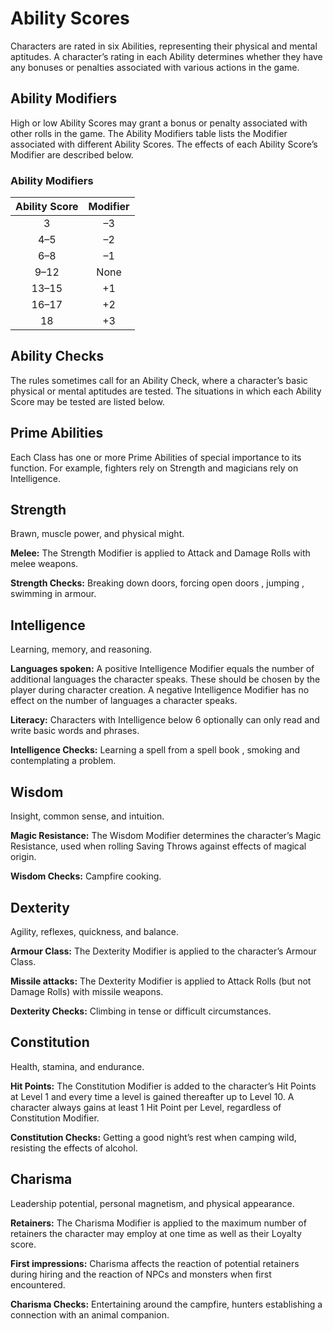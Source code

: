 # Ability Scores

Characters are rated in six Abilities, representing their physical and mental aptitudes. A character’s rating in each Ability determines whether they have any bonuses or penalties associated with various actions in the game.

## Ability Modifiers

High or low Ability Scores may grant a bonus or penalty associated with other rolls in the game. The Ability Modifiers table lists the Modifier associated with different Ability Scores. The effects of each Ability Score’s Modifier are described below.

### Ability Modifiers

| Ability Score | Modifier |
| :-----------: | :------: |
|       3       |    –3    |
|      4–5      |    –2    |
|      6–8      |    –1    |
|     9–12      |   None   |
|     13–15     |    +1    |
|     16–17     |    +2    |
|      18       |    +3    |

## Ability Checks

The rules sometimes call for an Ability Check, where a character’s basic physical or mental aptitudes are tested. The situations in which each Ability Score may be tested are listed below.

## Prime Abilities

Each Class has one or more Prime Abilities of special importance to its function. For example, fighters rely on Strength and magicians rely on Intelligence.

## Strength

Brawn, muscle power, and physical might.

**Melee:** The Strength Modifier is applied to Attack and Damage Rolls with melee weapons.

**Strength Checks:** Breaking down doors, forcing open doors , jumping , swimming in armour.

## Intelligence

Learning, memory, and reasoning.

**Languages spoken:** A positive Intelligence Modifier equals the number of additional languages the character speaks. These should be chosen by the player during character creation. A negative Intelligence Modifier has no effect on the number of languages a character speaks.

**Literacy:** Characters with Intelligence below 6 optionally can only read and write basic words and phrases.

**Intelligence Checks:** Learning a spell from a spell book , smoking and contemplating a problem.

## Wisdom

Insight, common sense, and intuition.

**Magic Resistance:** The Wisdom Modifier determines the character’s Magic Resistance, used when rolling Saving Throws against effects of magical origin.

**Wisdom Checks:** Campfire cooking.

## Dexterity

Agility, reflexes, quickness, and balance.

**Armour Class:** The Dexterity Modifier is applied to the character’s Armour Class.

**Missile attacks:** The Dexterity Modifier is applied to Attack Rolls (but not Damage Rolls) with missile weapons.

**Dexterity Checks:** Climbing in tense or difficult circumstances.

## Constitution

Health, stamina, and endurance.

**Hit Points:** The Constitution Modifier is added to the character’s Hit Points at Level 1 and every time a level is gained thereafter up to Level 10. A character always gains at least 1 Hit Point per Level, regardless of Constitution Modifier.

**Constitution Checks:** Getting a good night’s rest when camping wild, resisting the effects of alcohol.

## Charisma

Leadership potential, personal magnetism, and physical appearance.

**Retainers:** The Charisma Modifier is applied to the maximum number of retainers the character may employ at one time as well as their Loyalty score.

**First impressions:** Charisma affects the reaction of potential retainers during hiring and the reaction of NPCs and monsters when first encountered.

**Charisma Checks:** Entertaining around the campfire, hunters establishing a connection with an animal companion.